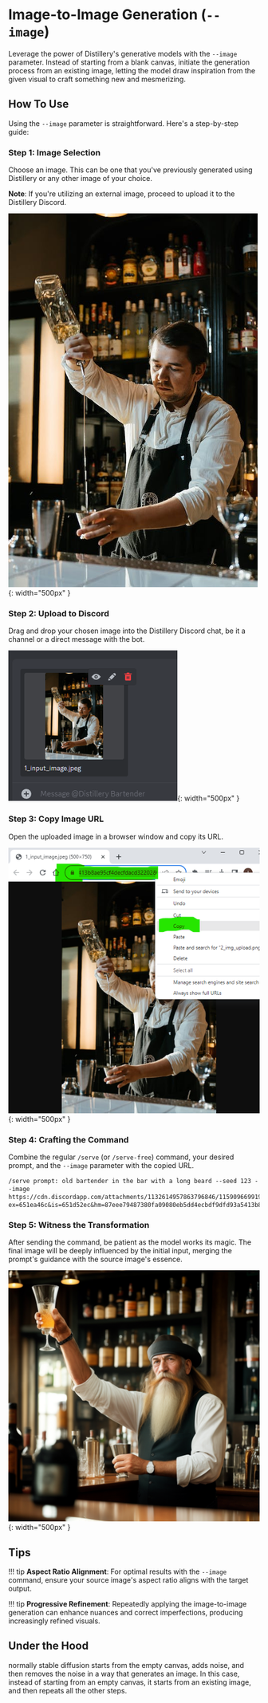 # Image-to-Image Generation (`--image`)

Leverage the power of Distillery's generative models with the `--image` parameter. Instead of starting from a blank canvas, initiate the generation process from an existing image, letting the model draw inspiration from the given visual to craft something new and mesmerizing.

## How To Use

Using the `--image` parameter is straightforward. Here's a step-by-step guide:

### Step 1: Image Selection

Choose an image. This can be one that you've previously generated using Distillery or any other image of your choice.

**Note**: If you're utilizing an external image, proceed to upload it to the Distillery Discord.

![Input Image](1_input_image.jpeg){: width="500px" }

### Step 2: Upload to Discord

Drag and drop your chosen image into the Distillery Discord chat, be it a channel or a direct message with the bot.

![Image Upload](2_img_upload.png){: width="500px" }

### Step 3: Copy Image URL

Open the uploaded image in a browser window and copy its URL.

![Copy URL](3_copy_url.png){: width="500px" }

### Step 4: Crafting the Command

Combine the regular `/serve` (or `/serve-free`) command, your desired prompt, and the `--image` parameter with the copied URL.

```plaintext
/serve prompt: old bartender in the bar with a long beard --seed 123 --image https://cdn.discordapp.com/attachments/1132614957863796846/1159096699197857854/1_input_image.jpeg?ex=651ea46c&is=651d52ec&hm=87eee79487380fa09080eb5dd4ecbdf9dfd93a5413b8ae95cf4decfdacd32202&
```

### Step 5: Witness the Transformation

After sending the command, be patient as the model works its magic. The final image will be deeply influenced by the initial input, merging the prompt's guidance with the source image's essence.

![Generated Result](4_result.png){: width="500px" }

## Tips

!!! tip
    **Aspect Ratio Alignment**: For optimal results with the `--image` command, ensure your source image's aspect ratio aligns with the target output.

!!! tip
    **Progressive Refinement**: Repeatedly applying the image-to-image generation can enhance nuances and correct imperfections, producing increasingly refined visuals.

## Under the Hood

normally stable diffusion starts from the empty canvas, adds noise, and then removes the noise in a way that generates an image. In this case, instead of starting from an empty canvas, it starts from an existing image, and then repeats all the other steps. 
